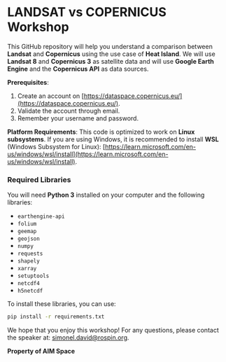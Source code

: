 # LANDSAT vs COPERNICUS Workshop

This GitHub repository will help you understand a comparison between **Landsat** and **Copernicus** using the use case of **Heat Island**. We will use **Landsat 8** and **Copernicus 3** as satellite data and will use **Google Earth Engine** and the **Copernicus API** as data sources.

**Prerequisites**:
1. Create an account on [https://dataspace.copernicus.eu/](https://dataspace.copernicus.eu/).
2. Validate the account through email.
3. Remember your username and password.

**Platform Requirements**:
This code is optimized to work on **Linux subsystems**. If you are using Windows, it is recommended to install **WSL** (Windows Subsystem for Linux): [https://learn.microsoft.com/en-us/windows/wsl/install](https://learn.microsoft.com/en-us/windows/wsl/install).

### Required Libraries
You will need **Python 3** installed on your computer and the following libraries:

- `earthengine-api`
- `folium`
- `geemap`
- `geojson`
- `numpy`
- `requests`
- `shapely`
- `xarray`
- `setuptools`
- `netcdf4`
- `h5netcdf`

To install these libraries, you can use:
```bash
pip install -r requirements.txt
```
We hope that you enjoy this workshop! For any questions, please contact the speaker at: simonel.david@rospin.org.

**Property of AIM Space**